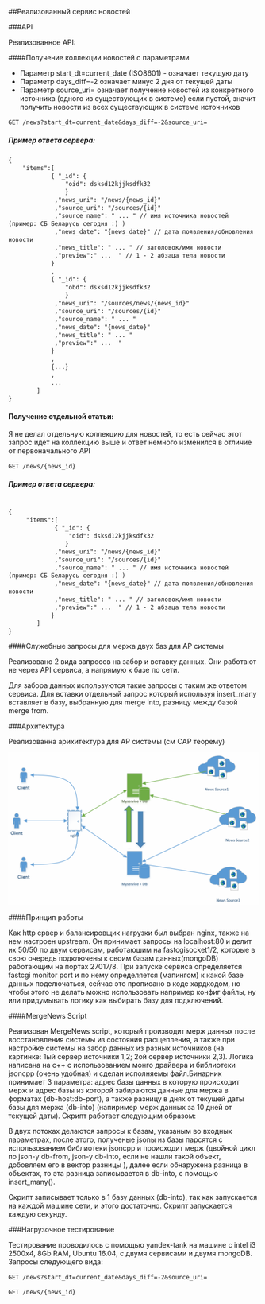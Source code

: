 ##Реализованный сервис новостей 

###API

Реализованное API:

####Получение коллекции новостей с параметрами

 - Параметр start_dt=current_date (ISO8601) - означает текущую дату
 - Параметр days_diff=-2 означает минус 2 дня от текущей даты
 - Параметр source_uri= означает получение новостей из конкретного источника (одного из существующих в системе)
   если пустой, значит получить новости из всех существующих в системе источников

```
GET /news?start_dt=current_date&days_diff=-2&source_uri=
```
##### Пример ответа сервера:
```
{ 
	"items":[
			{ "_id": {
				"oid": dsksd12kjjksdfk32
				}
			 ,"news_uri": "/news/{news_id}"
			 ,"source_uri": "/sources/{id}"
			 ,"source_name": " ... " // имя источника новостей (пример: СБ Беларусь сегодня :) )
			 ,"news_date": "{news_date}" // дата появления/обновления новости
			 ,"news_title": " ... " // заголовок/имя новости
			 ,"preview":" ...  " // 1 - 2 абзаца тела новости
			}
			,
			{ "_id": {
				"obd": dsksd12kjjksdfk32
				}
			 ,"news_uri": "/sources/news/{news_id}"
			 ,"source_uri": "/sources/{id}"
			 ,"source_name": " ... "
			 ,"news_date": "{news_date}"
			 ,"news_title": " ... " 
			 ,"preview":" ...  " 
			}
			,
			{...}
			, 
			...
		]
}
```
#### Получение отдельной статьи:

Я не делал отдельную коллекцию для новостей, то есть сейчас этот запрос идет на коллекцию выше и ответ немного изменился в отличие от первоначального API

```
GET /news/{news_id}
```
##### Пример ответа сервера:

```

{ 
	 "items":[
	 		 { "_id": {
				 "oid": dsksd12kjjksdfk32
				}
			 ,"news_uri": "/news/{news_id}"
			 ,"source_uri": "/sources/{id}"
			 ,"source_name": " ... " // имя источника новостей (пример: СБ Беларусь сегодня :) )
			 ,"news_date": "{news_date}" // дата появления/обновления новости
			 ,"news_title": " ... " // заголовок/имя новости
			 ,"preview":" ...  " // 1 - 2 абзаца тела новости
			}
		]
}

``` 

####Cлужебные запросы для мержа двух баз для AP системы

Реализовано 2 вида запросов на забор и вставку данных. Они работают не через API сервиса, а напрямую к базе по сети.

Для забора данных используются такие запросы с таким же ответом сервиса.
Для вставки отдельный запрос который используя insert_many вставляет в базу, выбранную для merge into, разницу между базой merge from.

###Архитектура

Реализованна арихитектура для AP системы (см CAP теорему) 

![alt tag](https://github.com/EvgeniyPrudnikov/Magistracy/blob/master/WebServices/CAP/src/web5.png)

####Принцип работы

Как http срвер и балансировщик нагрузки был выбран nginx, также на нем настроен upstream. Он принимает запросы на localhost:80 и делит их 50/50 по двум сервисам, работаюшим на fastcgisocket1/2, которые в свою очередь подключены к своим базам данных(mongoDB) работающим на портах 27017/8.
При запуске сервиса определяется fastcgi monitor port и по нему определяется (мапингом) к какой базе данных поделючаться, сейчас это прописано в коде хардкодом, но чтобы этого не делать можно использовать например конфиг файлы, ну или придумывать логику как выбирать базу для подключений.  

####MergeNews Script

Реализован MergeNews script, который производит мерж данных после восстановления системы из состояния расщепления, а также при настройке системы на забор данных из разных источников (на картинке: 1ый сервер источники 1,2; 2ой сервер источники 2,3). Логика написана на c++ с использованием монго драйвера и библиотеки jsoncpp (очень удобная) и сделан исполняемы файл.Бинарник принимает 3 параметра: адрес базы данных в которую происходит мерж и адрес базы из которой забираются данные для мержа в форматах (db-host:db-port), а также разницу в днях от текущей даты базы для мержа (db-into) (напиример мерж данных за 10 дней от текущей даты). Скрипт работает следующим образом:

В двух потоках делаются запросы к базам, указаным во входных параметрах, после этого, полученые jsonы из базы парсятся с использованием библиотеки jsoncpp и происходит мерж (двойной цикл по json-у db-from, json-у db-into, если не нашли такой объект, добовляем его в вектор разницы ), далее если обнаружена разница в объектах, то эта разница записывается в db-into, с помощью insert_many().

Скрипт записывает только в 1 базу данных (db-into), так как запускается на каждой машине сети, и этого достаточно. Скрипт запускается каждую секунду.

###Нагрузочное тестирование

Тестирование проводилось с помощью yandex-tank на машине с intel i3 2500x4, 8Gb RAM, Ubuntu 16.04, с двумя сервисами и двумя mongoDB.
Запросы следующего вида:

```
GET /news?start_dt=current_date&days_diff=-2&source_uri=
```
```
GET /news/{news_id}
```
